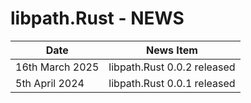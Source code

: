 # libpath.Rust - NEWS <!-- omit in toc -->

| Date                  | News Item                                 |
| --------------------- | ----------------------------------------- |
| 16th March 2025       | libpath.Rust 0.0.2 released               |
| 5th April 2024        | libpath.Rust 0.0.1 released               |


<!-- ########################### end of file ########################### -->

